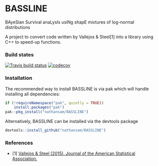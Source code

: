 # BASSLINE
BAyeSian Survival anaLysIs usiNg shapE mixtures of log-normal distributions

A project to convert code written by Vallejos & Steel[1] into a library using C++ to speed-up functions.  

### Build states

 <!-- badges: start -->
  [![Travis build status](https://travis-ci.org/nathansam/BASSLINE.svg?branch=master)](https://travis-ci.org/nathansam/BASSLINE)
  [![codecov](https://codecov.io/gh/nathansam/BASSLINE/branch/rcpp/graph/badge.svg)](https://codecov.io/gh/nathansam/SMLN)
  <!-- badges: end -->

### Installation

The recommended way to install BASSLINE is via pak which will handle installing all dependencies: 
```R
if (!requireNamespace("pak", quietly = TRUE))
    install.packages("pak")
pak::pkg_install("nathansam/BASSLINE")
```

Alternatively, BASSLINE can be installed via the devtools package

```R
devtools::install_github("nathansam/BASSLINE")
```

### References 
- [1] <a href="http://dx.doi.org/10.1080/01621459.2014.923316">Vallejos & Steel (2015). Journal of the American Statistical Association. </a>
